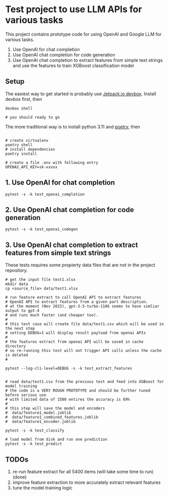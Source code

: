 
# Test project to use LLM APIs for various tasks

This project contains prototype code for using OpenAI and Google LLM for various tasks.

1. Use OpenAI for chat completion
2. Use OpenAI chat completion for code generation
3. Use OpenAI chat completion to extract features from simple text strings and use the features to train XGBoost classification model

## Setup

The easiest way to get started is probably use [Jetpack.io devbox](https://www.jetpack.io/devbox). Install devbox first, then

```shell
devbox shell

# you should ready to go

```

The more traditional way is to install python 3.11 and [poetry](https://python-poetry.org/), then

```shell

# create virtualenv
poetry shell
# install dependencies
poetry install

# create a file .env with following entry
OPENAI_API_KEY=sk-xxxxx

```

## 1. Use OpenAI for chat completion

```shell
pytest -s -k test_openai_completion

```

## 2. Use OpenAI chat completion for code generation

```shell
pytest -s -k test_openai_codegen

```

## 3. Use OpenAI chat completion to extract features from simple text strings

These tests requires some propierty data files that are not in the project repository.

```shell
# get the input file test1.xlsx
mkdir data
cp <source_file> data/test1.xlsx

# run feature extract to call OpenAI API to extract features
# OpenAI API to extract features from a given part description.
# at the moment (Nov 2023), gpt-3.5-turbo-1106 seems to have simliar output to gpt-4
# and runs much faster (and cheaper too).
#
# this test case will create file data/test1.csv which will be used in the next step
# setting DEBUG=1 will display result payload from openai APIs
#
# the features extract from openai API will be saved in cache directory
# so re-running this test will not trigger API calls unless the cache is deleted
#

pytest --log-cli-level=DEBUG -s -k test_extract_features


# read data/test1.csv from the previous test and feed into XGBoost for model training
# the code is a VERY ROUGH PROTOTYPE and should be further tuned before serious use
# with limited data of 1500 entires the accuracy is 69%
#
# this step will save the model and encoders
#  data/feature1_model.joblib
#  data/feature1_combined_features.joblib
#  data/feature1_encoder.joblib

pytest -s -k test_classify

# load model from disk and run one prediction
pytest -s -k test_predict

```

## TODOs

1. re-run feature extract for all 5400 items (will take some time to run) (done)
2. improve feature extraction to more accurately extract relevant features
3. tune the model training logic
